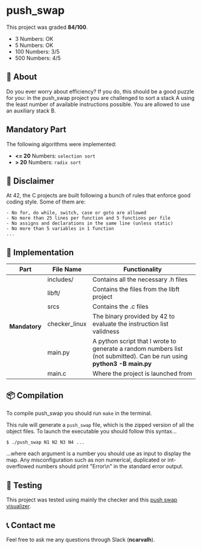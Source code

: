 # **push_swap**
This project was graded <strong>84/100</strong>.
- 3 Numbers: OK
- 5 Numbers: OK
- 100 Numbers: 3/5
- 500 Numbers: 4/5

## 📒 **About**
Do you ever worry about efficiency? If you do, this should be a good puzzle for you: in the push_swap project you are challenged to sort a stack A using the least number of available instructions possible. You are allowed to use an auxiliary stack B.

## **Mandatory Part**

The following algorithms were implemented:

- **<= 20** Numbers: `selection sort`
- **\> 20** Numbers: `radix sort`

## 🚨 **Disclaimer**
At 42, the C projects are built following a bunch of rules that enforce good coding style. Some of them are:

	- No for, do while, switch, case or goto are allowed
	- No more than 25 lines per function and 5 functions per file
	- No assigns and declarations in the same line (unless static)
	- No more than 5 variables in 1 function
	... 

## 🔧 **Implementation**

<table>
	<thead>
		<tr>
			<th>Part</th>
			<th>File Name</th>
			<th>Functionality</th>
		</tr>
	</thead>
	<tbody>
		<tr>
			<td rowspan = 7><strong>Mandatory</strong></td>
		</tr>
		<tr>
			<td>includes/</td>
			<td>Contains all the necessary .h files</td>
		</tr>
		<tr>
			<td>libft/</td>
			<td>Contains the files from the libft project</td>
		</tr>
		<tr>
			<td>srcs</td>
			<td>Contains the .c files</td>
		</tr>
		<tr>
			<td>checker_linux</td>
			<td>The binary provided by 42 to evaluate the instruction list validness</td>
		</tr>
		<tr>
			<td>main.py</td>
			<td>A python script that I wrote to generate a random numbers list (not submitted). Can be run using <strong>python3 -B main.py</strong> </td>
		</tr>
		<tr>
			<td>main.c</td>
			<td>Where the project is launched from</td>
		</tr>
	</tbody>
</table>


## 📦 **Compilation**
To compile push_swap you should run `make` in the terminal.

This rule will generate a `push_swap` file, which is the zipped version of all the object files. To launch the executable you should follow this syntax...

```sh
$ ./push_swap N1 N2 N3 N4 ...
```

...where each argument is a number you should use as input to display the map. Any misconfiguration such as non numerical, duplicated or int-overflowed numbers should print "Error\n" in the standard error output.

## 💫 **Testing**

This project was tested using mainly the checker and this [push swap visualizer](https://github.com/o-reo/push_swap_visualizer).


## 📞 **Contact me**

Feel free to ask me any questions through Slack (**ncarvalh**).

